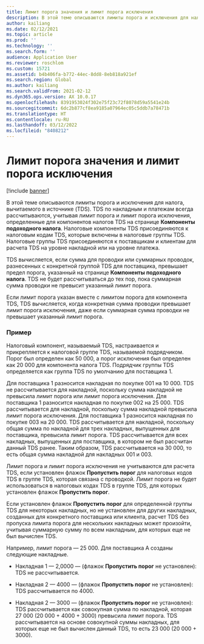 ```yaml
---
title: Лимит порога значения и лимит порога исключения
description: В этой теме описываются лимиты порога и исключения для налога, вычитаемого в источнике (TDS).
author: kailiang
ms.date: 02/12/2021
ms.topic: article
ms.prod: ''
ms.technology: ''
ms.search.form: ''
audience: Application User
ms.reviewer: roschlom
ms.custom: 15721
ms.assetid: b4b406fa-b772-44ec-8dd8-8eb818a921ef
ms.search.region: Global
ms.author: kailiang
ms.search.validFrom: 2021-02-12
ms.dyn365.ops.version: AX 10.0.17
ms.openlocfilehash: 8391953024f302e75f23c72f8078d59a5541e24b
ms.sourcegitcommit: 6dc2b877cf8ea9185a07964ec05c5ddb7a78471b
ms.translationtype: HT
ms.contentlocale: ru-RU
ms.lasthandoff: 03/12/2022
ms.locfileid: "8408212"
---
```

# <a name="threshold-limit-and-exception-threshold-limit"></a>Лимит порога значения и лимит порога исключения

[!include [banner](../includes/banner.md)]

В этой теме описываются лимиты порога и исключения для налога, вычитаемого в источнике (TDS). TDS по накладным и платежам всегда рассчитываются, учитывая лимит порога и лимит порога исключения, определенные для компонентов налогов TDS на странице **Компоненты подоходного налога**. Налоговые компоненты TDS присоединяются к налоговым кодам TDS, которые включены в налоговые группы TDS. Налоговые группы TDS присоединяются к поставщикам и клиентам для расчета TDS на уровне накладной или на уровне платежа.

TDS вычисляется, если сумма для проводки или суммарных проводок, разнесенных с конкретной группой TDS для поставщика, превышает предел порога, указанный на странице **Компоненты подоходного налога**. TDS не будет рассчитываться до тех пор, пока суммарная сумма проводки не превысит указанный лимит порога.

Если лимит порога указан вместе с лимитом порога для компонента TDS, TDS вычисляется, когда конкретная сумма проводки превышает лимит порога исключения, даже если суммарная сумма проводки не превышает указанный лимит порога.

### <a name="example"></a>Пример
Налоговый компонент, называемый TDS, настраивается и прикрепляется к налоговой группе TDS, называемой подрядчиком. Порог был определен как 50 000, а порог исключения был определен как 20 000 для компонента налога TDS. Подрядчик группы TDS определяется как группа TDS по умолчанию для поставщика 1.

Для поставщика 1 разносится накладная по покупке 001 на 10 000. TDS не рассчитывается для накладной, поскольку сумма накладной не превысила лимит порога или лимит порога исключения. Для поставщика 1 разносится накладная по покупке 002 на 25 000. TDS рассчитывается для накладной, поскольку сумма накладной превысила лимит порога исключения. Для поставщика 1 разносится накладная по покупке 003 на 20 000. TDS рассчитывается для накладной, поскольку общая сумма по накладной для трех накладных, выпущенных для поставщика, превысила лимит порога. TDS рассчитывается для всех накладных, выпущенных для поставщика, в котором не был рассчитан данный TDS ранее. Таким образом, TDS рассчитывается на 30 000, то есть общая сумма накладной для накладных 001 и 003.

Лимит порога и лимит порога исключения не учитываются для расчета TDS, если установлен флажок **Пропустить порог** для налоговых кодов TDS в группе TDS, которая связана с проводкой. Лимит порога не будет использоваться в налоговых кодах TDS в группе TDS, для которых установлен флажок **Пропустить порог**.

Если установлен флажок **Пропустить порог** для определенной группы TDS для некоторых накладных, но не установлен для других накладных, созданных для конкретного поставщика или клиента, расчет TDS без пропуска лимита порога для нескольких накладных может произойти, учитывая суммарную сумму по всем накладным, для которых еще не был вычислен TDS.

Например, лимит порога — 25 000. Для поставщика А созданы следующие накладные.

- Накладная 1 — 2,0000 — (флажок **Пропустить порог** не установлен): TDS не рассчитывается.

- Накладная 2 — 4000 — (флажок **Пропустить порог** не установлен): TDS рассчитывается по 4000.

- Накладная 2 — 3000 — (флажок **Пропустить порог** не установлен): TDS рассчитывается как совокупная сумма по накладной, которая 27 000 (20 000 + 4000 + 3000) превысила лимит порога. TDS рассчитывается на основе совокупной суммы накладных, для которых еще не был вычислен данный TDS, то есть 23 000 (20 000 + 3000).
